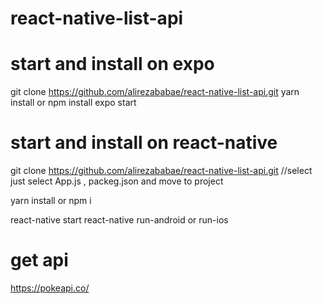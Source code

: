 # react-native-list-api

# start and install on expo 
git clone https://github.com/alirezababae/react-native-list-api.git
yarn install or npm install 
expo start

# start and install on react-native
git clone https://github.com/alirezababae/react-native-list-api.git //select just select App.js , packeg.json and move to project

yarn install or npm i

react-native start
react-native run-android or run-ios

# get api 
https://pokeapi.co/
